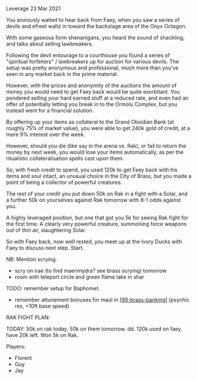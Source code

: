 Leverage
23 Mar 2021

You anxiously waited to hear back from Faey, when you saw a series of devils and efreet waltz in toward the backstage area of the Onyx Octagon.

With some gaseous form shenanigans, you heard the sound of shackling, and talks about selling lawbreakers.

Following the devil entourage to a courthouse you found a series of "spiritual forfeiters" / lawbreakers up for auction for various devils. The setup was pretty anonymous and professional, much more than you've seen in any market back in the prime material.

However, with the prices and anonymity of the auctions the amount of money you would need to get Faey back would be quite exorbitant. You pondered selling your hard earned stuff at a reduced rate, and even had an offer of potentially letting you break in to the Ormolu Complex, but you instead went for a financial solution.

By offering up your items as collateral to the Grand Obsidian Bank (at roughly 75% of market value), you were able to get 240k gold of credit, at a mere 9% interest over the week.

However, should you die (like say in the arena vs. Rak), or fail to return the money by next week, you would lose your items automatically, as per the ritualistic collateralisation spells cast upon them.

So, with fresh credit to spend, you used 120k to get Faey back with his items and soul intact, an unusual choice in the City of Brass, but you made a point of being a collector of powerful creatures.

The rest of your credit you put down 50k on Rak in a fight with a Solar, and a further 50k on yourselves against Rak tomorrow with 8-1 odds against you.

A highly leveraged position, but one that got you 5k for seeing Rak fight for the first time. A clearly very powerful creature, summoning force weapons out of thin air, slaughtering Solar.

So with Faey back, now well rested, you meet up at the Ivory Ducks with Faey to discuss next step. Start.


NB: Mention scrying.
- scry on irae (to find maerimydra? see brass scrying) tomorrow
- room with teleport circle and green flame lake in shar

TODO: remember setup for Baphomet.
- remember attunement bonuses for maul in [[99-brass-banking]] (psychic res, +10ft base speed)

RAK FIGHT PLAN:

TODAY: 50k on rak today, 50k on them tomorrow. dd.
120k used on faey. have 20k left.
Won 5k on Rak.


Players:
- Florent
- Guy
- Jay

[//begin]: # "Autogenerated link references for markdown compatibility"
[99-brass-banking]: 99-brass-banking "99-brass-banking"
[//end]: # "Autogenerated link references"
